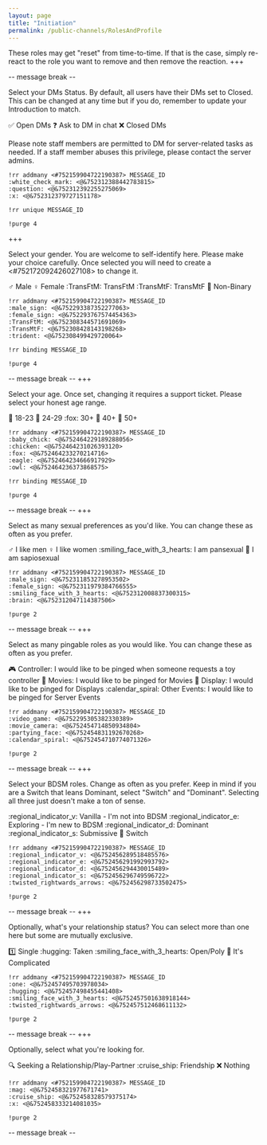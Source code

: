 ```yaml
---
layout: page
title: "Initiation"
permalink: /public-channels/RolesAndProfile
---
```


These roles may get "reset" from time-to-time.  If that is the case, simply re-react to the role you want to remove and then remove the reaction.
+++

-- message break -- 

Select your DMs Status.  By default, all users have their DMs set to Closed.  This can be changed at any time but if you do, remember to update your Introduction to match.

:white_check_mark: Open DMs
:question: Ask to DM in chat
:x: Closed DMs

Please note staff members are permitted to DM for server-related tasks as needed.  If a staff member abuses this privilege, please contact the server admins.

```
!rr addmany <#752159904722190387> MESSAGE_ID 
:white_check_mark: <@&752312388442783815>
:question: <@&752312392255275069>
:x: <@&752312379727151178>

!rr unique MESSAGE_ID

!purge 4
```
+++

Select your gender.  You are welcome to self-identify here.  Please make your choice carefully.  Once selected you will need to create a <#752172092426027108> to change it.

:male_sign: Male
:female_sign: Female
:TransFtM: TransFtM
:TransMtF: TransMtF
:trident: Non-Binary


```
!rr addmany <#752159904722190387> MESSAGE_ID 
:male_sign: <@&752293387352277063>
:female_sign: <@&752293767574454363>
:TransFtM: <@&752308344571691069>
:TransMtF: <@&752308428143198268>
:trident: <@&752308499429720064>

!rr binding MESSAGE_ID

!purge 4
```

-- message break --
+++

Select your age.  Once set, changing it requires a support ticket.  Please select your honest age range.

:baby_chick: 18-23
:chicken: 24-29
:fox: 30+
:eagle: 40+
:owl: 50+

```
!rr addmany <#752159904722190387> MESSAGE_ID 
:baby_chick: <@&752464229189288056>
:chicken: <@&752464231026393120>
:fox: <@&752464233270214716>
:eagle: <@&752464234666917929>
:owl: <@&752464236373868575>

!rr binding MESSAGE_ID

!purge 4
```

-- message break --
+++

Select as many sexual preferences as you'd like.  You can change these as often as you prefer.

:male_sign: I like men
:female_sign: I like women
:smiling_face_with_3_hearts: I am pansexual
:brain: I am sapiosexual

```
!rr addmany <#752159904722190387> MESSAGE_ID 
:male_sign: <@&752311853278953502>
:female_sign: <@&752311979384766555>
:smiling_face_with_3_hearts: <@&752312008837300315>
:brain: <@&752312047114387506>

!purge 2
```

-- message break --
+++

Select as many pingable roles as you would like.  You can change these as often as you prefer.

:video_game: Controller: I would like to be pinged when someone requests a toy controller
:movie_camera: Movies: I would like to be pinged for Movies
:partying_face: Display: I would like to be pinged for Displays
:calendar_spiral: Other Events: I would like to be pinged for Server Events


```
!rr addmany <#752159904722190387> MESSAGE_ID 
:video_game: <@&752295305382330389>
:movie_camera: <@&752454714850934804>
:partying_face: <@&752454831192670268>
:calendar_spiral: <@&752454710774071326>

!purge 2
```

-- message break --
+++

Select your BDSM roles.  Change as often as you prefer.  Keep in mind if you are a Switch that leans Dominant, select "Switch" and "Dominant".  Selecting all three just doesn't make a ton of sense.

:regional_indicator_v: Vanilla - I'm not into BDSM
:regional_indicator_e: Exploring - I'm new to BDSM
:regional_indicator_d: Dominant
:regional_indicator_s: Submissive
:twisted_rightwards_arrows: Switch


```
!rr addmany <#752159904722190387> MESSAGE_ID 
:regional_indicator_v: <@&752456289518485576>
:regional_indicator_e: <@&752456291992993792>
:regional_indicator_d: <@&752456294430015489>
:regional_indicator_s: <@&752456296749596722>
:twisted_rightwards_arrows: <@&752456298733502475>

!purge 2
```


-- message break --
+++

Optionally, what's your relationship status?  You can select more than one here but some are mutually exclusive.

:one: Single
:hugging: Taken
:smiling_face_with_3_hearts: Open/Poly
:twisted_rightwards_arrows: It's Complicated


```
!rr addmany <#752159904722190387> MESSAGE_ID 
:one: <@&752457495703978034>
:hugging: <@&752457498455441408>
:smiling_face_with_3_hearts: <@&752457501638918144>
:twisted_rightwards_arrows: <@&752457512468611132>

!purge 2
```

-- message break --
+++

Optionally, select what you're looking for.

:mag: Seeking a Relationship/Play-Partner
:cruise_ship: Friendship
:x: Nothing


```
!rr addmany <#752159904722190387> MESSAGE_ID 
:mag: <@&752458321977671741>
:cruise_ship: <@&752458328579375174>
:x: <@&752458333214081035>

!purge 2
```

-- message break --

